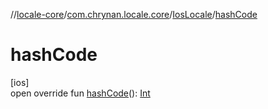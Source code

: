 //[locale-core](../../../index.md)/[com.chrynan.locale.core](../index.md)/[IosLocale](index.md)/[hashCode](hash-code.md)

# hashCode

[ios]\
open override fun [hashCode](hash-code.md)(): [Int](https://kotlinlang.org/api/latest/jvm/stdlib/kotlin/-int/index.html)
